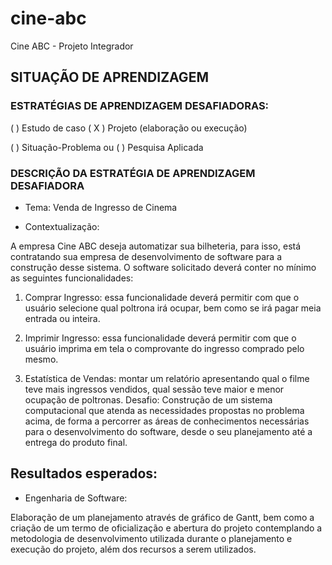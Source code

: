 # cine-abc
Cine ABC - Projeto Integrador

## SITUAÇÃO DE APRENDIZAGEM

### ESTRATÉGIAS DE APRENDIZAGEM DESAFIADORAS:

( ) Estudo de caso ( X ) Projeto (elaboração ou execução)

( ) Situação-Problema ou ( ) Pesquisa Aplicada

### DESCRIÇÃO DA ESTRATÉGIA DE APRENDIZAGEM DESAFIADORA

- Tema: Venda de Ingresso de Cinema

- Contextualização:

A empresa Cine ABC deseja automatizar sua bilheteria, para isso, está contratando sua empresa de
desenvolvimento de software para a construção desse sistema.
O software solicitado deverá conter no mínimo as seguintes funcionalidades:

1. Comprar Ingresso: essa funcionalidade deverá permitir com que o usuário selecione qual poltrona
irá ocupar, bem como se irá pagar meia entrada ou inteira.

2. Imprimir Ingresso: essa funcionalidade deverá permitir com que o usuário imprima em tela o
comprovante do ingresso comprado pelo mesmo.

3. Estatística de Vendas: montar um relatório apresentando qual o filme teve mais ingressos vendidos,
qual sessão teve maior e menor ocupação de poltronas.
Desafio: Construção de um sistema computacional que atenda as necessidades propostas no problema
acima, de forma a percorrer as áreas de conhecimentos necessárias para o desenvolvimento do software,
desde o seu planejamento até a entrega do produto final.

## Resultados esperados: 

- Engenharia de Software:

Elaboração de um planejamento através de gráfico de Gantt, bem como a criação
de um termo de oficialização e abertura do projeto contemplando a metodologia de desenvolvimento utilizada
durante o planejamento e execução do projeto, além dos recursos a serem utilizados.
